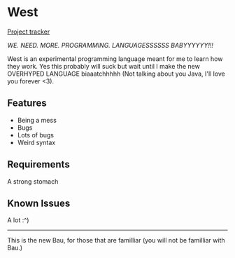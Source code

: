 # West

[Project tracker](https://github.com/users/BaukeWestendorp/projects/4/views/1)

_WE. NEED. MORE. PROGRAMMING. LANGUAGESSSSSS BABYYYYYY!!!_

West is an experimental programming language meant for me to learn how they work. Yes this probably will suck but wait until I make the new OVERHYPED LANGUAGE biaaatchhhhh (Not talking about you Java, I'll love you forever <3).

## Features

- Being a mess
- Bugs
- Lots of bugs
- Weird syntax

## Requirements

A strong stomach

## Known Issues

A lot :^)

---

This is the new Bau, for those that are familliar (you will not be familliar with Bau.)
